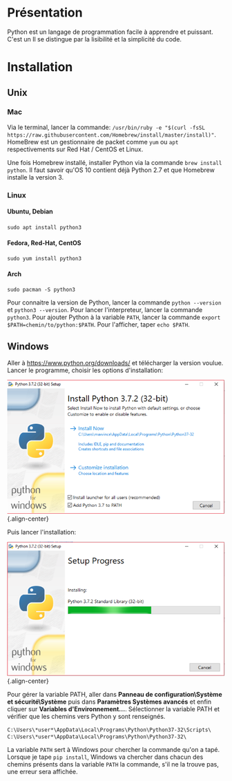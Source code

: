 <!-- TITLE: Python - Introduction -->
<!-- SUBTITLE: A quick summary of Introduction -->

# Présentation
Python est un langage de programmation facile à apprendre et puissant. C'est un 
Il se distingue par la lisibilité et la simplicité du code.

# Installation
## Unix
### Mac
Via le terminal, lancer la commande: `/usr/bin/ruby -e "$(curl -fsSL https://raw.githubusercontent.com/Homebrew/install/master/install)"`.
HomeBrew est un gestionnaire de packet comme `yum` ou `apt` respectivements sur Red Hat / CentOS et Linux.

Une fois Homebrew installé, installer Python via la commande `brew install python`.
Il faut savoir qu'OS 10 contient déjà Python 2.7 et que Homebrew installe la version 3.

### Linux
#### Ubuntu, Debian
`sudo apt install python3`

#### Fedora, Red-Hat, CentOS
`sudo yum install python3`

#### Arch
`sudo pacman -S python3`

Pour connaitre la version de Python, lancer la commande `python --version` et `python3 --version`.
Pour lancer l'interpreteur, lancer la commande `python3`.
Pour ajouter Python à la variable `PATH`, lancer la commande `export $PATH=chemin/to/python:$PATH`. Pour l'afficher, taper `echo $PATH`.

## Windows
Aller à https://www.python.org/downloads/ et télécharger la version voulue.
Lancer le programme, choisir les options d'installation:

![Install Python Windows 1](/uploads/python/install-python-windows-1.png "Install Python Windows 1"){.align-center}

Puis lancer l'installation:

![Install Python Windows 2](/uploads/python/install-python-windows-2.png "Install Python Windows 2"){.align-center}

Pour gérer la variable PATH, aller dans **Panneau de configuration\Système et sécurité\Système** puis dans **Paramètres Systèmes avancés** et enfin cliquer sur **Variables d'Environnement...**. Sélectionner la variable PATH et vérifier que les chemins vers Python y sont renseignés.

```text
C:\Users\*user*\AppData\Local\Programs\Python\Python37-32\Scripts\
C:\Users\*user*\AppData\Local\Programs\Python\Python37-32\
```
La variable `PATH` sert à Windows pour chercher la commande qu'on a tapé. Lorsque je tape `pip install`, Windows va chercher dans chacun des chemins présents dans la variable `PATH` la commande, s'il ne la trouve pas, une erreur sera affichée.
